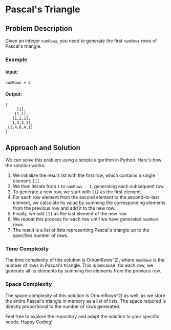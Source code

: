 # Pascal's Triangle

## Problem Description

Given an integer `numRows`, you need to generate the first `numRows` rows of Pascal's triangle.

### Example

#### Input:

```
numRows = 5
```

#### Output:

```
[
     [1],
    [1,1],
   [1,2,1],
  [1,3,3,1],
 [1,4,6,4,1]
]
```

## Approach and Solution

We can solve this problem using a simple algorithm in Python. Here's how the solution works:

1. We initialize the result list with the first row, which contains a single element: `[1]`.
2. We then iterate from `1` to `numRows - 1`, generating each subsequent row.
3. To generate a new row, we start with `[1]` as the first element.
4. For each row element from the second element to the second-to-last element, we calculate its value by summing the corresponding elements from the previous row and add it to the new row.
5. Finally, we add `[1]` as the last element of the new row.
6. We repeat this process for each row until we have generated `numRows` rows.
7. The result is a list of lists representing Pascal's triangle up to the specified number of rows.

### Time Complexity

The time complexity of this solution is O(numRows^2), where `numRows` is the number of rows in Pascal's triangle. This is because, for each row, we generate all its elements by summing the elements from the previous row.

### Space Complexity

The space complexity of this solution is O(numRows^2) as well, as we store the entire Pascal's triangle in memory as a list of lists. The space required is directly proportional to the number of rows generated.

Feel free to explore the repository and adapt the solution to your specific needs. Happy Coding!